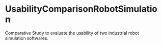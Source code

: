 # UsabilityComparisonRobotSimulation
Comparative Study to evaluate the usability of two industrial robot simulation softwares.
